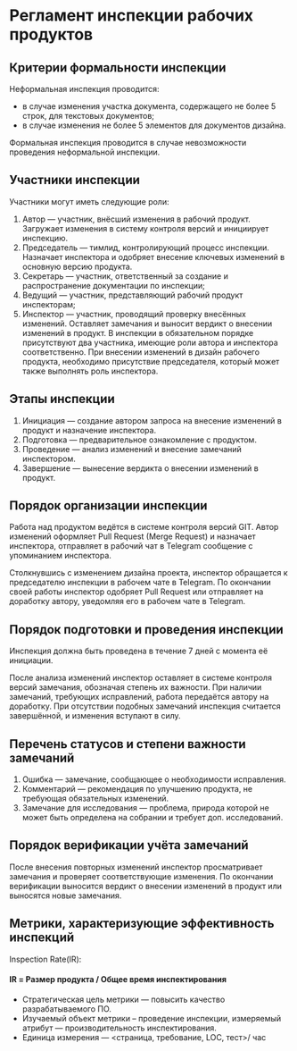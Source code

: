# Регламент инспекции рабочих продуктов

## Критерии формальности инспекции

Неформальная инспекция проводится:

- в случае изменения участка документа, содержащего не более 5 строк, для текстовых документов;
- в случае изменения не более 5 элементов для документов дизайна.

Формальная инспекция проводится в случае невозможности проведения неформальной инспекции.


## Участники инспекции

Участники могут иметь следующие роли:

1. Автор — участник, внёсший изменения в рабочий продукт. Загружает изменения в систему контроля версий и инициирует
   инспекцию.
2. Председатель — тимлид, контролирующий процесс инспекции. Назначает инспектора и одобряет внесение
   ключевых изменений в основную версию продукта.
3. Секретарь — участник, ответственный за создание и распространение документации по инспекции;
4. Ведущий — участник, представляющий рабочий продукт инспекторам;
5. Инспектор — участник, проводящий проверку внесённых изменений. Оставляет замечания и выносит вердикт о внесении
   изменений в продукт.
   В инспекции в обязательном порядке присутствуют два участника, имеющие роли автора и инспектора соответственно. При
   внесении изменений в дизайн рабочего продукта, необходимо присутствие председателя, который может также выполнять
   роль инспектора.

## Этапы инспекции

1. Инициация — создание автором запроса на внесение изменений в продукт и назначение инспектора.
2. Подготовка — предварительное ознакомление с продуктом.
3. Проведение — анализ изменений и внесение замечаний инспектором.
4. Завершение — вынесение вердикта о внесении изменений в продукт.

## Порядок организации инспекции

Работа над продуктом ведётся в системе контроля версий GIT. Автор изменений оформляет Pull Request (Merge Request) и
назначает инспектора, отправляет в рабочий чат в Telegram сообщение с упоминанием инспектора.

Столкнувшись с изменением дизайна проекта, инспектор обращается к председателю инспекции в рабочем чате в Telegram. По
окончании своей работы инспектор одобряет Pull Request или отправляет на доработку автору, уведомляя его в рабочем чате
в Telegram.

## Порядок подготовки и проведения инспекции

Инспекция должна быть проведена в течение 7 дней с момента её инициации.

После анализа изменений инспектор оставляет в системе контроля версий замечания, обозначая степень их важности. При
наличии замечаний, требующих исправлений, работа передаётся автору на доработку. При отсутствии подобных замечаний
инспекция считается завершённой, и изменения вступают в силу.

## Перечень статусов и степени важности замечаний
1. Ошибка — замечание, сообщающее о необходимости исправления.
2. Комментарий — рекомендация по улучшению продукта, не требующая обязательных изменений.
3. Замечание для исследования  — проблема, природа которой не может быть определена на собрании и требует доп. исследований.

## Порядок верификации учёта замечаний

После внесения повторных изменений инспектор просматривает замечания и проверяет соответствующие изменения. По окончании
верификации выносится вердикт о внесении изменений в продукт или выносятся новые замечания.

## Метрики, характеризующие эффективность инспекций

Inspection Rate(IR): 

#### IR = Размер продукта / Общее время инспектирования

- Стратегическая цель метрики — повысить качество разрабатываемого ПО.
- Изучаемый объект метрики – проведение инспекции, измеряемый атрибут — производительность инспектирования.
- Единица измерения — <страница, требование, LOC, тест>/ час